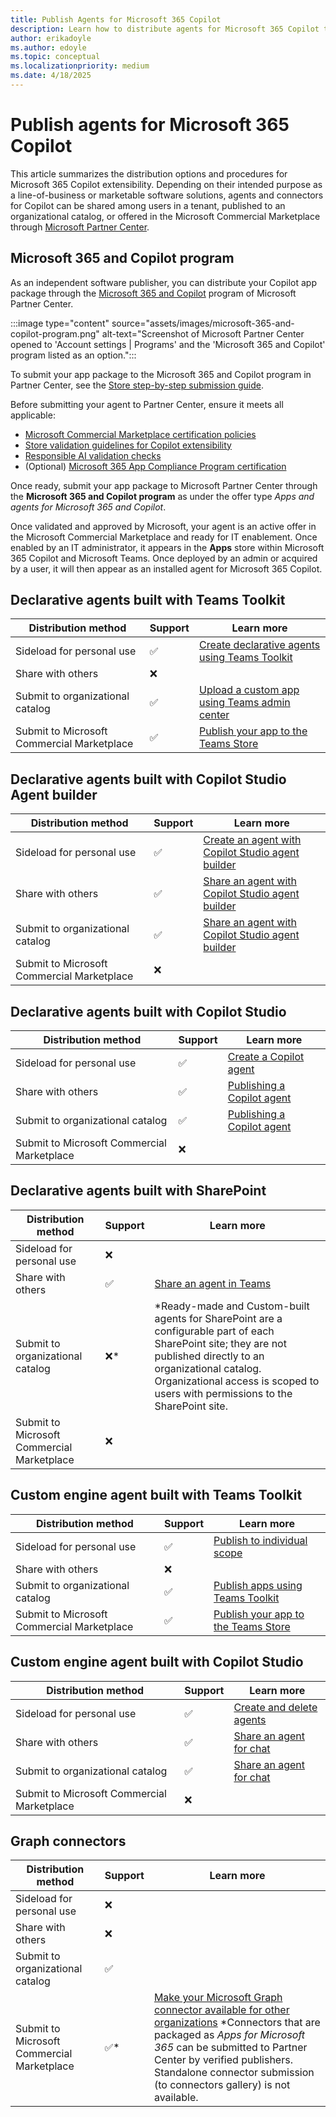 ```yaml
---
title: Publish Agents for Microsoft 365 Copilot
description: Learn how to distribute agents for Microsoft 365 Copilot to your organization or the Microsoft Commercial Marketplace.
author: erikadoyle
ms.author: edoyle
ms.topic: conceptual
ms.localizationpriority: medium
ms.date: 4/18/2025
---
```

# Publish agents for Microsoft 365 Copilot

This article summarizes the distribution options and procedures for Microsoft 365 Copilot extensibility. Depending on their intended purpose as a line-of-business or marketable software solutions, agents and connectors for Copilot can be shared among users in a tenant, published to an organizational catalog, or offered in the Microsoft Commercial Marketplace through [Microsoft Partner Center](https://partner.microsoft.com).

## Microsoft 365 and Copilot program

As an independent software publisher, you can distribute your Copilot app package through the  [Microsoft 365 and Copilot](/partner-center/marketplace/why-publish) program of Microsoft Partner Center.

:::image type="content" source="assets/images/microsoft-365-and-copilot-program.png" alt-text="Screenshot of Microsoft Partner Center opened to 'Account settings | Programs' and the 'Microsoft 365 and Copilot' program listed as an option.":::

To submit your app package to the Microsoft 365 and Copilot program in Partner Center, see the [Store step-by-step submission guide](/partner-center/marketplace-offers/add-in-submission-guide).

Before submitting your agent to Partner Center, ensure it meets all applicable:

- [Microsoft Commercial Marketplace certification policies](/legal/marketplace/certification-policies)
- [Store validation guidelines for Copilot extensibility](/microsoftteams/platform/concepts/deploy-and-publish/appsource/prepare/review-copilot-validation-guidelines?context=/microsoft-365-copilot/extensibility/context)
- [Responsible AI validation checks](rai-validation.md)
- (Optional) [Microsoft 365 App Compliance Program certification](/microsoft-365-app-certification/docs/certification)

Once ready, submit your app package to Microsoft Partner Center through the **Microsoft 365 and Copilot program** as under the offer type *Apps and agents for Microsoft 365 and Copilot*.

Once validated and approved by Microsoft, your agent is an active offer in the Microsoft Commercial Marketplace and ready for IT enablement. Once enabled by an IT administrator, it appears in the **Apps** store within Microsoft 365 Copilot and Microsoft Teams. Once deployed by an admin or acquired by a user, it will then appear as an installed agent for Microsoft 365 Copilot.

## Declarative agents built with Teams Toolkit

| Distribution method | Support | Learn more |
|--|--|--|
| Sideload for personal use | ✅ | [Create declarative agents using Teams Toolkit](/microsoft-365-copilot/extensibility/build-declarative-agents?tabs=ttk&tutorial-step=1) |
| Share with others | ❌ | |
| Submit to organizational catalog | ✅ | [Upload a custom app using Teams admin center](/microsoftteams/teams-custom-app-policies-and-settings#upload-a-custom-app-using-teams-admin-center?toc=/microsoftteams/platform/toc.json&bc=/microsoftteams/platform/breadcrumb/toc.json) |
| Submit to Microsoft Commercial Marketplace | ✅ | [Publish your app to the Teams Store](/microsoftteams/platform/concepts/deploy-and-publish/appsource/publish) |

## Declarative agents built with Copilot Studio Agent builder

| Distribution method | Support | Learn more |
|--|--|--|
| Sideload for personal use | ✅ | [Create an agent with Copilot Studio agent builder](/microsoft-365-copilot/extensibility/copilot-studio-agent-builder-publish#create-the-agent) |
| Share with others | ✅ | [Share an agent with Copilot Studio agent builder](/microsoft-365-copilot/extensibility/copilot-studio-agent-builder-publish#create-the-agent) |
| Submit to organizational catalog | ✅ | [Share an agent with Copilot Studio agent builder](/microsoft-365-copilot/extensibility/copilot-studio-agent-builder-publish#create-the-agent) |
| Submit to Microsoft Commercial Marketplace | ❌ | |

## Declarative agents built with Copilot Studio

| Distribution method | Support | Learn more |
|--|--|--|
| Sideload for personal use | ✅ | [Create a Copilot agent](/microsoft-copilot-studio/microsoft-copilot-extend-copilot-extensions#create-a-copilot-agent?context=/microsoft-365-copilot/extensibility/context) |
| Share with others | ✅ | [Publishing a Copilot agent](/microsoft-copilot-studio/microsoft-copilot-extend-copilot-extensions#publishing-a-copilot-agent) |
| Submit to organizational catalog | ✅ | [Publishing a Copilot agent](/microsoft-copilot-studio/microsoft-copilot-extend-copilot-extensions#publishing-a-copilot-agent)|
| Submit to Microsoft Commercial Marketplace | ❌ | |

## Declarative agents built with SharePoint

| Distribution method | Support | Learn more |
|--|--|--|
| Sideload for personal use | ❌ | |
| Share with others | ✅ | [Share an agent in Teams](https://support.microsoft.com/office/share-an-agent-from-sharepoint-in-teams-6dcbf7b5-8c13-44e5-a68a-dbd71fb76ad3) |
| Submit to organizational catalog | ❌* | *Ready-made and Custom-built agents for SharePoint are a configurable part of each SharePoint site; they are not published directly to an organizational catalog. Organizational access is scoped to users with permissions to the SharePoint site. |
| Submit to Microsoft Commercial Marketplace | ❌ | |

## Custom engine agent built with Teams Toolkit

| Distribution method | Support | Learn more |
|--|--|--|
| Sideload for personal use | ✅ | [Publish to individual scope](/microsoftteams/platform/toolkit/publish#publish-to-individual-scope-or-custom-app-upload-permission) |
| Share with others | ❌ | |
| Submit to organizational catalog | ✅ | [Publish apps using Teams Toolkit](/microsoftteams/platform/toolkit/publish) |
| Submit to Microsoft Commercial Marketplace | ✅ | [Publish your app to the Teams Store](/microsoftteams/platform/concepts/deploy-and-publish/appsource/publish) |

## Custom engine agent built with Copilot Studio

| Distribution method | Support | Learn more |
|--|--|--|
| Sideload for personal use | ✅ | [Create and delete agents](/microsoft-copilot-studio/authoring-first-bot?context=/microsoft-365-copilot/extensibility/context) |
| Share with others | ✅ | [Share an agent for chat](/microsoft-copilot-studio/admin-share-bots#share-an-agent-for-chat) |
| Submit to organizational catalog | ✅ | [Share an agent for chat](/microsoft-copilot-studio/admin-share-bots#share-an-agent-for-chat) |
| Submit to Microsoft Commercial Marketplace | ❌  | |

## Graph connectors

| Distribution method | Support | Learn more |
|--|--|--|
| Sideload for personal use | ❌ | |
| Share with others | ❌ | |
| Submit to organizational catalog | ✅ | |
| Submit to Microsoft Commercial Marketplace | ✅* | [Make your Microsoft Graph connector available for other organizations](/graph/connecting-external-content-deploy-teams#make-your-microsoft-graph-connector-available-for-other-organizations-in-the-teams-admin-center) *Connectors that are packaged as *Apps for Microsoft 365* can be submitted to Partner Center by verified publishers. Standalone connector submission (to connectors gallery) is not available. |

